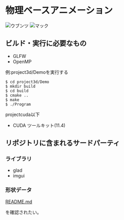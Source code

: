 # 物理ベースアニメーション

![ウブンツ](https://github.com/poly-bear/PBA/actions/workflows/ubuntu.yml/badge.svg)
![マック](https://github.com/poly-bear/PBA/actions/workflows/mac.yml/badge.svg)

## ビルド・実行に必要なもの

- GLFW
- OpenMP

例:project3d/Demoを実行する
```
$ cd project3d/Demo
$ mkdir build
$ cd build
$ cmake ..
$ make
$ ./Program
```

projectcuda以下

- CUDA ツールキット(11.4)

## リポジトリに含まれるサードパーティ

### ライブラリ

* glad
* imgui

### 形状データ

[README.md](/resource/README.md)

を確認されたい。
